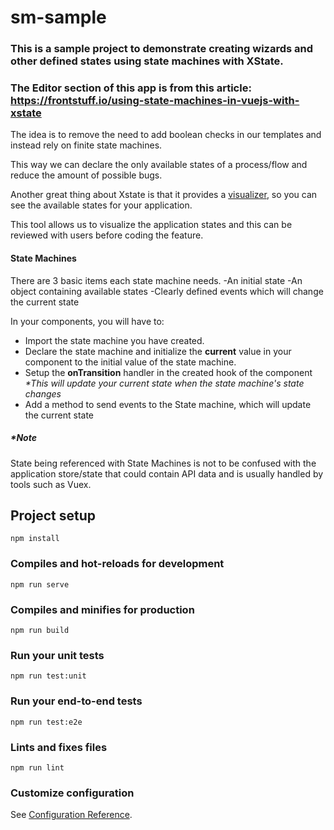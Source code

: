 # sm-sample

### This is a sample project to demonstrate creating wizards and other defined states using state machines with XState.

### The Editor section of this app is from this article: https://frontstuff.io/using-state-machines-in-vuejs-with-xstate

The idea is to remove the need to add boolean checks in our templates and instead rely on finite state machines.

This way we can declare the only available states of a process/flow and reduce the amount of possible bugs.

Another great thing about Xstate is that it provides a [visualizer](https://xstate.js.org/viz/), so you can see the available states for your application. 

This tool allows us to visualize the application states and this can be reviewed with users before coding the feature.


#### State Machines
There are 3 basic items each state machine needs.
-An initial state
-An object containing available states
-Clearly defined events which will change the current state


In your components, you will have to:
- Import the state machine you have created.
- Declare the state machine and initialize the **current** value in your component to the initial value of the state machine.
- Setup the **onTransition** handler in the created hook of the component _*This will update your current state when the state machine's state changes_
- Add a method to send events to the State machine, which will update the current state

##### *Note
State being referenced with State Machines is not to be confused with the application store/state that could contain API data and is usually handled by tools such as Vuex.


## Project setup
```
npm install
```

### Compiles and hot-reloads for development
```
npm run serve
```

### Compiles and minifies for production
```
npm run build
```

### Run your unit tests
```
npm run test:unit
```

### Run your end-to-end tests
```
npm run test:e2e
```

### Lints and fixes files
```
npm run lint
```

### Customize configuration
See [Configuration Reference](https://cli.vuejs.org/config/).
